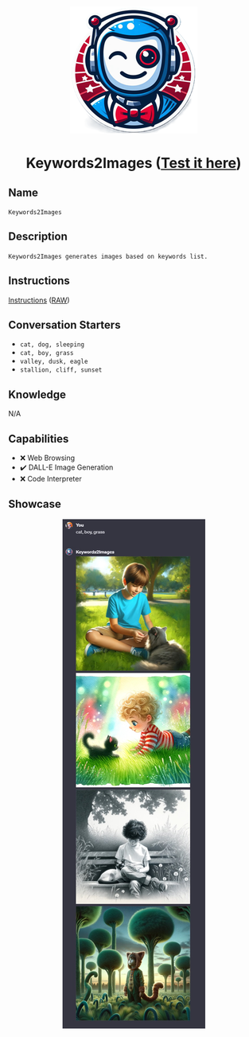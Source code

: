 <div align="center">

![Logo](../../../media/mygpts_logo256.png)

# Keywords2Images ([Test it here](https://chat.openai.com/g/g-up2Z303Iw-keywords2images))

</div>

## Name

`Keywords2Images`

## Description

`Keywords2Images generates images based on keywords list.`

## Instructions

[Instructions](https://github.com/innovatodev/MyGPTs/blob/main/GPTs/Image/Keywords2Images/Instructions.md)
([RAW](https://github.com/innovatodev/MyGPTs/raw/main/GPTs/Image/Keywords2Images/Instructions.md))

## Conversation Starters

- `cat, dog, sleeping`
- `cat, boy, grass`
- `valley, dusk, eagle`
- `stallion, cliff, sunset`

## Knowledge

N/A

## Capabilities

- ❌ Web Browsing
- ✔️ DALL-E Image Generation
- ❌ Code Interpreter

## Showcase

<div align="center">

![Logo](../../../media/Keywords2Images_Showcase1.jpg)

</div>
